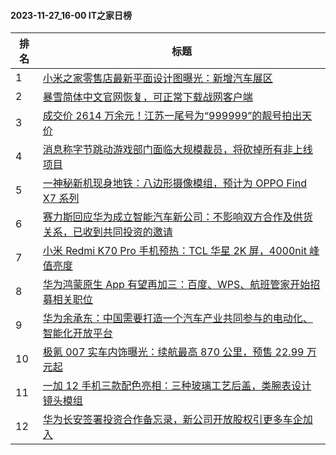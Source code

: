 #### 2023-11-27_16-00  IT之家日榜

| 排名 | 标题|
| --- | ---|
| 1 | [小米之家零售店最新平面设计图曝光：新增汽车展区](https://www.ithome.com/0/735/132.htm) |
| 2 | [暴雪简体中文官网恢复，可正常下载战网客户端](https://www.ithome.com/0/735/124.htm) |
| 3 | [成交价 2614 万余元！江苏一尾号为“999999”的靓号拍出天价](https://www.ithome.com/0/735/155.htm) |
| 4 | [消息称字节跳动游戏部门面临大规模裁员，将砍掉所有非上线项目](https://www.ithome.com/0/735/164.htm) |
| 5 | [一神秘新机现身地铁：八边形摄像模组，预计为 OPPO Find X7 系列](https://www.ithome.com/0/735/130.htm) |
| 6 | [赛力斯回应华为成立智能汽车新公司：不影响双方合作及供货关系，已收到共同投资的邀请](https://www.ithome.com/0/735/165.htm) |
| 7 | [小米 Redmi K70 Pro 手机预热：TCL 华星 2K 屏，4000nit 峰值亮度](https://www.ithome.com/0/735/216.htm) |
| 8 | [华为鸿蒙原生 App 有望再加三：百度、WPS、航班管家开始招募相关职位](https://www.ithome.com/0/735/119.htm) |
| 9 | [华为余承东：中国需要打造一个汽车产业共同参与的电动化、智能化开放平台](https://www.ithome.com/0/735/154.htm) |
| 10 | [极氪 007 实车内饰曝光：续航最高 870 公里，预售 22.99 万元起](https://www.ithome.com/0/735/138.htm) |
| 11 | [一加 12 手机三款配色亮相：三种玻璃工艺后盖，类腕表设计镜头模组](https://www.ithome.com/0/735/235.htm) |
| 12 | [华为长安签署投资合作备忘录，新公司开放股权引更多车企加入](https://www.ithome.com/0/735/122.htm) |
